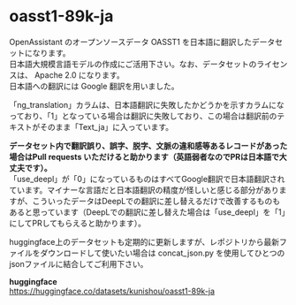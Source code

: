 # oasst1-89k-ja
OpenAssistant のオープンソースデータ OASST1 を日本語に翻訳したデータセットになります。  
日本語大規模言語モデルの作成にご活用下さい。なお、データセットのライセンスは、 Apache 2.0 になります。  
日本語への翻訳には Google 翻訳を用いました。

「ng_translation」カラムは、日本語翻訳に失敗したかどうかを示すカラムになっており、「1」となっている場合は翻訳に失敗しており、この場合は翻訳前のテキストがそのまま「Text_ja」に入っています。

**データセット内で翻訳誤り、誤字、脱字、文脈の違和感等あるレコードがあった場合はPull requests いただけると助かります（英語弱者なのでPRは日本語で大丈夫です）。**  
「use_deepl」が「0」になっているものはすべてGoogle翻訳で日本語翻訳されています。マイナーな言語だと日本語翻訳の精度が怪しいと感じる部分がありますが、こういったデータはDeepLでの翻訳に差し替えるだけで改善するものもあると思っています（DeepLでの翻訳に差し替えた場合は「use_deepl」を「1」にしてPRしてもらえると助かります）。

huggingface上のデータセットも定期的に更新しますが、レポジトリから最新ファイルをダウンロードして使いたい場合は concat_json.py を使用してひとつのjsonファイルに結合してご利用下さい。

**huggingface**  
https://huggingface.co/datasets/kunishou/oasst1-89k-ja
